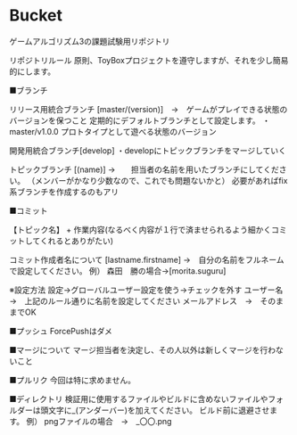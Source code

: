 # Bucket
ゲームアルゴリズム3の課題試験用リポジトリ

リポジトリルール
原則、ToyBoxプロジェクトを遵守しますが、それを少し簡易的にします。

■ブランチ

リリース用統合ブランチ [master/(version)]　→　ゲームがプレイできる状態のバージョンを保つこと 定期的にデフォルトブランチとして設定します。
・master/v1.0.0 プロトタイプとして遊べる状態のバージョン

開発用統合ブランチ[develop]
・developにトピックブランチをマージしていく

トピックブランチ [(name)] →　　担当者の名前を用いたブランチにしてください。 （メンバーがかなり少数なので、これでも問題ないかと） 必要があればfix系ブランチを作成するのもアリ

■コミット 

【トピック名】 + 作業内容(なるべく内容が１行で済ませられるよう細かくコミットしてくれるとありがたい)

コミット作成者名について [lastname.firstname] →　自分の名前をフルネームで設定してください。 例） 森田　勝の場合→[morita.suguru]

※設定方法 設定→グローバルユーザー設定を使う→チェックを外す ユーザー名　→　上記のルール通りに名前を設定してください メールアドレス　→　そのままでOK

■プッシュ 
ForcePushはダメ

■マージについて 
マージ担当者を決定し、その人以外は新しくマージを行わないこと

■プルリク 
今回は特に求めません。

■ディレクトリ
検証用に使用するファイルやビルドに含めないファイルやフォルダーは頭文字に_(アンダーバー)を加えてください。 ビルド前に退避させます。 例） pngファイルの場合　→　_〇〇.png
